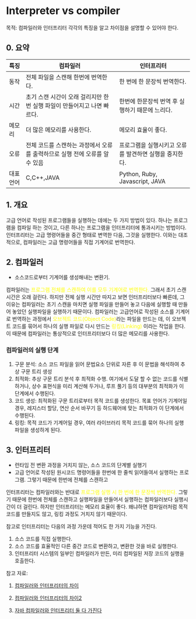 # Interpreter vs compiler




목적: 컴파일러와 인터프리터 각각의 특징을 알고 차이점을 설명할 수 있어야 한다.


## 0. 요약
|특징|컴파일러|인터프리터|
|--|--|--|
|동작|전체 파일을 스캔해 한번에 번역한다.|한 번에 한 문장씩 번역한다.|
|시간|초기 스캔 시간이 오래 걸리지만 한번 실행 파일이 만들어지고 나면 빠르다.|한번에 한문장씩 번역 후 실행하기 때문에 느리다.|
|메모리|더 많은 메모리를 사용한다.|메모리 효율이 좋다.|
|오류|전체 코드를 스캔하는 과정에서 오류를 출력하므로 실행 전에 오류를 알 수 있음|프로그램을 실행시키고 오류를 발견하면 실행을 중지한다.|
|대표언어|C,C++,JAVA |Python, Ruby, Javascript, JAVA|


## 1. 개요
고급 언어로 작성된 프로그램들을 실행하는 데에는 두 가지 방법이 있다. 하나는 프로그램을 컴파일 하는 것이고, 다른 하나는 프로그램을 인터프리터에 통과시키는 방법이다. 인터프리터는 고급 명령어들을 중간 형태로 변역한 다음, 그것을 실행한다. 이와는 대조적으로, 컴파일러는 고급 명령어들을 직접 기계어로 번역한다.


## 2. 컴파일러
- 소스코드로부터 기계어를 생성해내는 변환기.

컴파일러는<span style="color:yellow"> 프로그램 전체를 스캔하여 이를 모두 기계어로 번역한다.</span> 그래서 초기 스캔 시간은 오래 걸린다. 하지만 전체 실행 시간만 따지고 보면 인터프리터보다 빠른데, 그 이유는 컴파일러는 초기 스캔을 마치면 실행 파일을 만들어 놓고 다음에 실행할 때 만들어 놓았던 실행파일을 실행하기 때문이다. 컴파일러는 고급언어로 작성된 소스를 기계어로 번역하는 과정에서 <span style="color:yellow">오브젝트 코드(Object Code)</span>라는 파일을 만드는 데, 이 오브젝트 코드를 묶어서 하나의 실행 파일로 다시 만드는 <span style="color:yellow">링킹(Linking)</span> 이라는 작업을 한다. 이 때문에 컴파일러는 통상적으로 인터프리터보다 더 많은 메모리를 사용한다.

### 컴파일러의 실행 단계
1. 구문 분석: 소스 코드 파일을 읽어 문법요소 단위로 자른 후 이 문법을 해석하여 추상 구문 트리 생성
2. 최적화: 추상 구문 트리 분석 후 최적화 수행. 여기에서 도달 할 수 없는 코드를 식별하거나, 상수 표현식을 미리 계산해 두거나, 루프 풀기 등의 대부분의 최적화가 이 단계에서 수행된다.
3. 코드 생성: 최적화된 구문 트리로부터 목적 코드를 생성한다. 목표 언어가 기계어일 경우, 레지스터 할당, 연산 순서 바꾸기 등 하드웨어에 맞는 최적화가 이 단계에서 수행된다. 
4. 링킹: 목적 코드가 기계어일 경우, 여러 라이브러리 목적 코드를 묶어 하나의 실행 파일을 생성하게 된다.

## 3. 인터프리터
- 런타임 전 변환 과정을 거치지 않는, 소스 코드의 단계별 실행기
- 고급 언어로 작성된 원시코드 명령어들을 한번에 한 줄씩 읽어들여서 실행하는 프로그램. 그렇기 때문에 한번에 전체를 스캔하고 

인터프리터는 컴파일러와는 반대로 <span style="color:yellow">프로그램 실행 시 한 번에 한 문장씩 번역한다.</span> 그렇기 때문에 한번에 전체를 스캔하고 실행파일을 만들어서 실행하는 컴파일러보다 실행시간이 더 걸린다. 하지만 인터프리터는 메모리 효율이 좋다. 왜냐하면 컴파일러처럼 목적 코드를 만들지도 않고, 링킹 과정도 거치지 않기 때문이다.

참고로 인터프리터는 다음의 과정 가운데 적어도 한 가지 기능을 가진다.

1. 소스 코드를 직접 실행한다.
2. 소스 코드를 효율적인 다른 중간 코드로 변환하고, 변환한 것을 바로 실행한다.
3. 인터프리터 시스템의 일부인 컴파일러가 만든, 미리 컴파일된 저장 코드의 실행을 호출한다.


참고 자료:
1. [컴파일러와 인터프리터의 차이](https://blog.naver.com/PostView.naver?blogId=ehcibear314&logNo=221228200531&redirect=Dlog&widgetTypeCall=true&topReferer=https%3A%2F%2Fsearch.naver.com%2Fsearch.naver%3Fsm%3Dtab_hty.top%26where%3Dnexearch%26query%3D%25EC%259E%2590%25EB%25B0%2594%2B%25EC%259D%25B8%25ED%2584%25B0%25ED%2594%2584%25EB%25A6%25AC%25ED%2584%25B0%26oquery%3D%25EC%259D%25B8%25ED%2584%25B0%25ED%2594%2584%25EB%25A6%25AC%25ED%2584%25B0%2B%25EC%25BB%25B4%25ED%258C%258C%25EC%259D%25BC%26tqi%3Dhr6h%252BwprvmZssOpsNcNssssstcs-472022&directAccess=false)

2. [컴파일러와 인터프리터의 차이2](https://velog.io/@jhur98/%EC%BB%B4%ED%8C%8C%EC%9D%BC%EB%9F%ACcompiler%EC%99%80-%EC%9D%B8%ED%84%B0%ED%94%84%EB%A6%AC%ED%84%B0interpreter%EC%9D%98-%EC%B0%A8%EC%9D%B4)

3. [자바 컴파일러와 인터프리터 둘 다 가진다](https://velog.io/@tsi0521/Java%EB%8A%94-%EC%BB%B4%ED%8C%8C%EC%9D%BC%EB%9F%AC%EC%99%80-%EC%9D%B8%ED%84%B0%ED%94%84%EB%A6%AC%ED%84%B0-%EB%91%98-%EB%8B%A4-%EA%B0%80%EC%A7%84%EB%8B%A4)